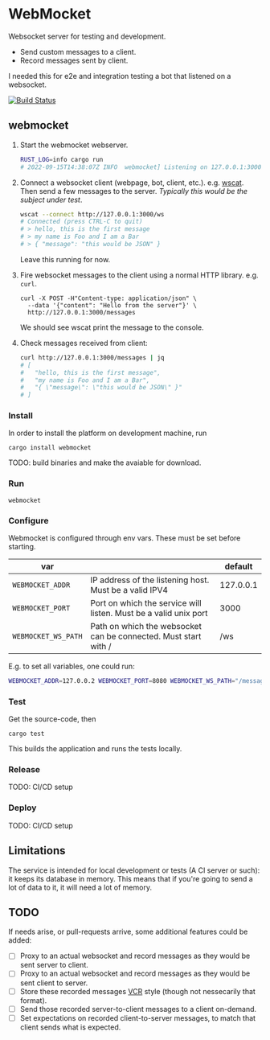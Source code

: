 # WebMocket

Websocket server for testing and development.

* Send custom messages to a client.
* Record messages sent by client.

I needed this for e2e and integration testing a bot that listened on
a websocket.

[![Build Status](https://cloud.drone.io/api/badges/berkes/webmocket/status.svg?ref=refs/heads/main)](https://cloud.drone.io/berkes/webmocket)

## webmocket

1. Start the webmocket webserver.
    ```bash
    RUST_LOG=info cargo run
    # 2022-09-15T14:38:07Z INFO  webmocket] Listening on 127.0.0.1:3000
    ```

2. Connect a websocket client (webpage, bot, client, etc.). e.g.
   [wscat](https://github.com/websockets/wscat). Then send a few messages to
   the server. *Typically this would be the subject under test*.
    ```bash
    wscat --connect http://127.0.0.1:3000/ws
    # Connected (press CTRL-C to quit)
    # > hello, this is the first message
    # > my name is Foo and I am a Bar
    # > { "message": "this would be JSON" }
    ```
    Leave this running for now.

3. Fire websocket messages to the client using a normal HTTP library. e.g. `curl`.
    ```
    curl -X POST -H"Content-type: application/json" \
      --data '{"content": "Hello from the server"}' \
      http://127.0.0.1:3000/messages
    ```
    We should see wscat print the message to the console.

4. Check messages received from client:
    ```bash
    curl http://127.0.0.1:3000/messages | jq
    # [
    #   "hello, this is the first message",
    #   "my name is Foo and I am a Bar",
    #   "{ \"message\": \"this would be JSON\" }"
    # ]
    ```

### Install

In order to install the platform on development machine, run

    cargo install webmocket

TODO: build binaries and make the avaiable for download.

### Run

    webmocket


### Configure

Webmocket is configured through env vars. These must be set before starting.

| var     |          | default |
|---------|----------|---------|
| `WEBMOCKET_ADDR` | IP address of the listening host. Must be a valid IPV4 | 127.0.0.1 |
| `WEBMOCKET_PORT` | Port on which the service will listen. Must be a valid unix port | 3000 |
| `WEBMOCKET_WS_PATH` | Path on which the websocket can be connected. Must start with / | /ws |

E.g. to set all variables, one could run:
```bash
WEBMOCKET_ADDR=127.0.0.2 WEBMOCKET_PORT=8080 WEBMOCKET_WS_PATH="/messages/user" RUST_LOG=info cargo run
```
### Test

Get the source-code, then

    cargo test

This builds the application and runs the tests locally.

### Release

TODO: CI/CD setup

### Deploy

TODO: CI/CD setup

## Limitations

The service is intended for local development or tests (A CI server or such):
it keeps its database in memory. This means that if you're going to send a lot
of data to it, it will need a lot of memory.

## TODO

If needs arise, or pull-requests arrive, some additional features could be added:

* [ ] Proxy to an actual websocket and record messages as they would be sent server to client.
* [ ] Proxy to an actual websocket and record messages as they would be sent client to server.
* [ ] Store these recorded messages [VCR](https://github.com/vcr/vcr) style (though not nessecarily that format).
* [ ] Send those recorded server-to-client messages to a client on-demand.
* [ ] Set expectations on recorded client-to-server messages, to match that client sends what is expected.
